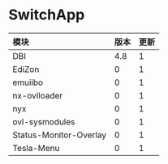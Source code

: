 # SwitchApp

|模块|版本|更新|
|:-|:-|:-|
|DBI|4.8|1|
|EdiZon|0|1|
|emuiibo|0|1|
|nx-ovlloader|0|1|
|nyx|0|1|
|ovl-sysmodules|0|1|
|Status-Monitor-Overlay|0|1|
|Tesla-Menu|0|1|
